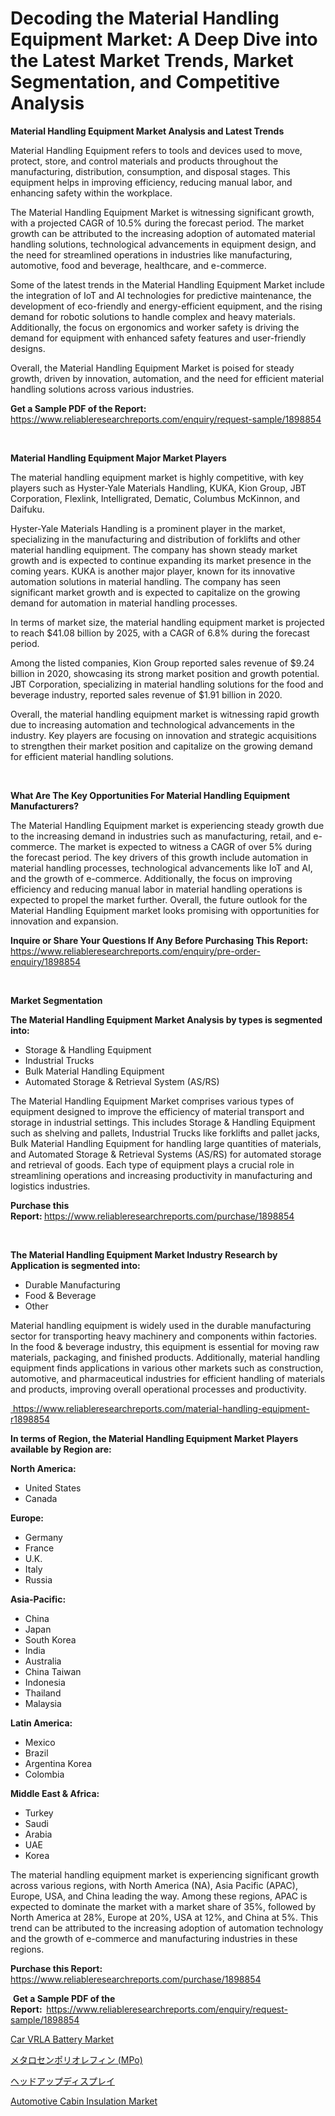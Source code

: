 <p><h1>Decoding the Material Handling Equipment Market: A Deep Dive into the Latest Market Trends, Market Segmentation, and Competitive Analysis</h1></p><p><strong>Material Handling Equipment Market Analysis and Latest Trends</strong></p>
<p><p>Material Handling Equipment refers to tools and devices used to move, protect, store, and control materials and products throughout the manufacturing, distribution, consumption, and disposal stages. This equipment helps in improving efficiency, reducing manual labor, and enhancing safety within the workplace.</p><p>The Material Handling Equipment Market is witnessing significant growth, with a projected CAGR of 10.5% during the forecast period. The market growth can be attributed to the increasing adoption of automated material handling solutions, technological advancements in equipment design, and the need for streamlined operations in industries like manufacturing, automotive, food and beverage, healthcare, and e-commerce.</p><p>Some of the latest trends in the Material Handling Equipment Market include the integration of IoT and AI technologies for predictive maintenance, the development of eco-friendly and energy-efficient equipment, and the rising demand for robotic solutions to handle complex and heavy materials. Additionally, the focus on ergonomics and worker safety is driving the demand for equipment with enhanced safety features and user-friendly designs.</p><p>Overall, the Material Handling Equipment Market is poised for steady growth, driven by innovation, automation, and the need for efficient material handling solutions across various industries.</p></p>
<p><strong>Get a Sample PDF of the Report:&nbsp;</strong> <a href="https://www.reliableresearchreports.com/enquiry/request-sample/1898854">https://www.reliableresearchreports.com/enquiry/request-sample/1898854</a></p>
<p>&nbsp;</p>
<p><strong>Material Handling Equipment Major Market Players</strong></p>
<p><p>The material handling equipment market is highly competitive, with key players such as Hyster-Yale Materials Handling, KUKA, Kion Group, JBT Corporation, Flexlink, Intelligrated, Dematic, Columbus McKinnon, and Daifuku. </p><p>Hyster-Yale Materials Handling is a prominent player in the market, specializing in the manufacturing and distribution of forklifts and other material handling equipment. The company has shown steady market growth and is expected to continue expanding its market presence in the coming years. KUKA is another major player, known for its innovative automation solutions in material handling. The company has seen significant market growth and is expected to capitalize on the growing demand for automation in material handling processes.</p><p>In terms of market size, the material handling equipment market is projected to reach $41.08 billion by 2025, with a CAGR of 6.8% during the forecast period. </p><p>Among the listed companies, Kion Group reported sales revenue of $9.24 billion in 2020, showcasing its strong market position and growth potential. JBT Corporation, specializing in material handling solutions for the food and beverage industry, reported sales revenue of $1.91 billion in 2020. </p><p>Overall, the material handling equipment market is witnessing rapid growth due to increasing automation and technological advancements in the industry. Key players are focusing on innovation and strategic acquisitions to strengthen their market position and capitalize on the growing demand for efficient material handling solutions.</p></p>
<p>&nbsp;</p>
<p><strong>What Are The Key Opportunities For Material Handling Equipment Manufacturers?</strong></p>
<p><p>The Material Handling Equipment market is experiencing steady growth due to the increasing demand in industries such as manufacturing, retail, and e-commerce. The market is expected to witness a CAGR of over 5% during the forecast period. The key drivers of this growth include automation in material handling processes, technological advancements like IoT and AI, and the growth of e-commerce. Additionally, the focus on improving efficiency and reducing manual labor in material handling operations is expected to propel the market further. Overall, the future outlook for the Material Handling Equipment market looks promising with opportunities for innovation and expansion.</p></p>
<p><strong>Inquire or Share Your Questions If Any Before Purchasing This Report:</strong> <a href="https://www.reliableresearchreports.com/enquiry/pre-order-enquiry/1898854">https://www.reliableresearchreports.com/enquiry/pre-order-enquiry/1898854</a></p>
<p>&nbsp;</p>
<p><strong>Market Segmentation</strong></p>
<p><strong>The Material Handling Equipment Market Analysis by types is segmented into:</strong></p>
<p><ul><li>Storage & Handling Equipment</li><li>Industrial Trucks</li><li>Bulk Material Handling Equipment</li><li>Automated Storage & Retrieval System (AS/RS)</li></ul></p>
<p><p>The Material Handling Equipment Market comprises various types of equipment designed to improve the efficiency of material transport and storage in industrial settings. This includes Storage & Handling Equipment such as shelving and pallets, Industrial Trucks like forklifts and pallet jacks, Bulk Material Handling Equipment for handling large quantities of materials, and Automated Storage & Retrieval Systems (AS/RS) for automated storage and retrieval of goods. Each type of equipment plays a crucial role in streamlining operations and increasing productivity in manufacturing and logistics industries.</p></p>
<p><strong>Purchase this Report:&nbsp;</strong><a href="https://www.reliableresearchreports.com/purchase/1898854">https://www.reliableresearchreports.com/purchase/1898854</a></p>
<p>&nbsp;</p>
<p><strong>The Material Handling Equipment Market Industry Research by Application is segmented into:</strong></p>
<p><ul><li>Durable Manufacturing</li><li>Food & Beverage</li><li>Other</li></ul></p>
<p><p>Material handling equipment is widely used in the durable manufacturing sector for transporting heavy machinery and components within factories. In the food & beverage industry, this equipment is essential for moving raw materials, packaging, and finished products. Additionally, material handling equipment finds applications in various other markets such as construction, automotive, and pharmaceutical industries for efficient handling of materials and products, improving overall operational processes and productivity.</p></p>
<p><a href="https://www.reliableresearchreports.com/material-handling-equipment-r1898854">&nbsp;https://www.reliableresearchreports.com/material-handling-equipment-r1898854</a></p>
<p><strong>In terms of Region, the Material Handling Equipment Market Players available by Region are:</strong></p>
<p>
    <p> <strong> North America: </strong>
        <ul>
            <li>United States</li>
            <li>Canada</li>
        </ul>
        </p> 
    <p> <strong> Europe: </strong>
        <ul>
            <li>Germany</li>
            <li>France</li>
            <li>U.K.</li>
            <li>Italy</li>
            <li>Russia</li>
        </ul>
        </p> 
    <p> <strong> Asia-Pacific: </strong>
        <ul>
            <li>China</li>
            <li>Japan</li>
            <li>South Korea</li>
            <li>India</li>
            <li>Australia</li>
            <li>China Taiwan</li>
            <li>Indonesia</li>
            <li>Thailand</li>
            <li>Malaysia</li>
        </ul>
        </p> 
    <p> <strong> Latin America: </strong>
        <ul>
            <li>Mexico</li>
            <li>Brazil</li>
            <li>Argentina Korea</li>
            <li>Colombia</li>
        </ul>
        </p> 
    <p> <strong> Middle East & Africa: </strong>
        <ul>
            <li>Turkey</li>
            <li>Saudi</li>
            <li>Arabia</li>
            <li>UAE</li>
            <li>Korea</li>
        </ul>
    </p>
    </p>
<p><p>The material handling equipment market is experiencing significant growth across various regions, with North America (NA), Asia Pacific (APAC), Europe, USA, and China leading the way. Among these regions, APAC is expected to dominate the market with a market share of 35%, followed by North America at 28%, Europe at 20%, USA at 12%, and China at 5%. This trend can be attributed to the increasing adoption of automation technology and the growth of e-commerce and manufacturing industries in these regions.</p></p>
<p><strong>Purchase this Report: </strong><a href="https://www.reliableresearchreports.com/purchase/1898854">https://www.reliableresearchreports.com/purchase/1898854</a></p>
<p>&nbsp;<strong>Get a Sample PDF of the Report:&nbsp;&nbsp;</strong><a href="https://www.reliableresearchreports.com/enquiry/request-sample/1898854">https://www.reliableresearchreports.com/enquiry/request-sample/1898854</a></p>
<p><strong></strong></p>
<p><p><a href="https://www.linkedin.com/pulse/car-vrla-battery-market-analysis-examines-its-scope-growth-4rg3e?trackingId=YS%2BZFRu66Xghefm0xjGQzA%3D%3D">Car VRLA Battery Market</a></p><p><a href="https://medium.com/@bertramveum2023/%E3%83%A1%E3%82%BF%E3%83%AD%E3%82%BB%E3%83%B3%E3%83%9D%E3%83%AA%E3%82%AA%E3%83%AC%E3%83%95%E3%82%A3%E3%83%B3-mpo-%E5%B8%82%E5%A0%B4%E8%A6%8F%E6%A8%A1%E3%81%A8%E5%B8%82%E5%A0%B4%E5%8B%95%E5%90%91-%E5%AE%8C%E5%85%A8%E3%81%AA%E6%A5%AD%E7%95%8C%E6%A6%82%E8%A6%81-2024%E5%B9%B4%E3%81%8B%E3%82%892031%E5%B9%B4-d7868ccd58fb">メタロセンポリオレフィン (MPo)</a></p><p><a href="https://medium.com/@phillipbarnett65/%E3%83%98%E3%83%83%E3%83%89%E3%82%A2%E3%83%83%E3%83%97%E3%83%87%E3%82%A3%E3%82%B9%E3%83%97%E3%83%AC%E3%82%A4%E3%81%AE%E5%B8%82%E5%A0%B4%E5%8B%95%E5%90%91%E3%81%A8%E5%B8%82%E5%A0%B4%E5%88%86%E6%9E%90%E3%81%AF-2024%E5%B9%B4%E3%81%8B%E3%82%892031%E5%B9%B4%E3%81%BE%E3%81%A7%E3%81%AE%E4%BA%88%E6%B8%AC%E3%81%A8%E3%81%AA%E3%81%A3%E3%81%A6%E3%81%84%E3%81%BE%E3%81%99-ffb7f4095c07">ヘッドアップディスプレイ</a></p><p><a href="https://www.linkedin.com/pulse/automotive-cabin-insulation-market-size-examines-its-scope-primary-ayw0c?trackingId=uUKIwBYTKihwlJtJ%2BY%2BJFw%3D%3D">Automotive Cabin Insulation Market</a></p></p>